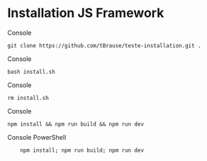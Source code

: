 # Installation JS Framework

Console

    git clone https://github.com/tBrause/teste-installation.git .

Console

    bash install.sh

Console

    rm install.sh

Console

    npm install && npm run build && npm run dev

Console PowerShell

        npm install; npm run build; npm run dev
